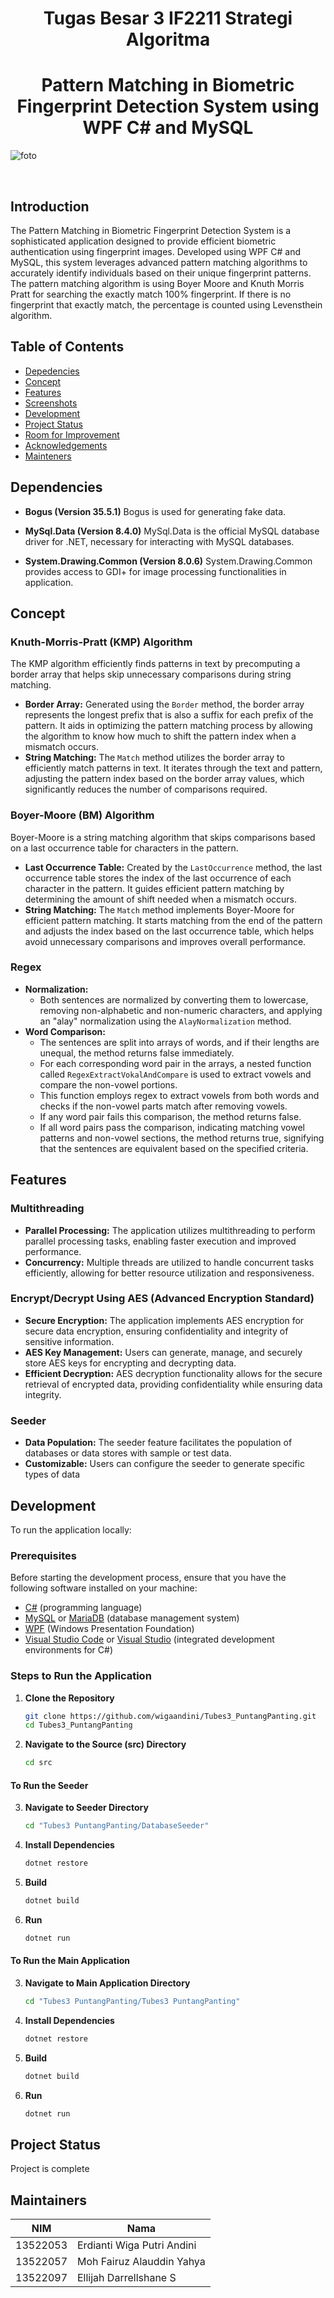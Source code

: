 <h1 align="center"> Tugas Besar 3 IF2211 Strategi Algoritma </h1>
<h1 align="center">  Pattern Matching in Biometric Fingerprint Detection System using WPF C# and MySQL </h1>

![foto](img/foto.jpg)

<br/>

## Introduction

The Pattern Matching in Biometric Fingerprint Detection System is a sophisticated application designed to provide efficient biometric authentication using fingerprint images. Developed using WPF C# and MySQL, this system leverages advanced pattern matching algorithms to accurately identify individuals based on their unique fingerprint patterns. The pattern matching algorithm is using Boyer Moore and Knuth Morris Pratt for searching the exactly match 100% fingerprint. If there is no fingerprint that exactly match, the percentage is counted using Levensthein algorithm.

## Table of Contents

- [Depedencies](#depedencies)
- [Concept](#concept)
- [Features](#features)
- [Screenshots](#screenshots)
- [Development](#development)
- [Project Status](#project-status)
- [Room for Improvement](#room-for-improvement)
- [Acknowledgements](#acknowledgements)
- [Mainteners](#mainteners)


## Dependencies

- **Bogus (Version 35.5.1)**
  Bogus is used for generating fake data.

- **MySql.Data (Version 8.4.0)**
  MySql.Data is the official MySQL database driver for .NET, necessary for interacting with MySQL databases.

- **System.Drawing.Common (Version 8.0.6)**
  System.Drawing.Common provides access to GDI+ for image processing functionalities in application.


## Concept

### Knuth-Morris-Pratt (KMP) Algorithm

The KMP algorithm efficiently finds patterns in text by precomputing a border array that helps skip unnecessary comparisons during string matching.

- **Border Array:** Generated using the `Border` method, the border array represents the longest prefix that is also a suffix for each prefix of the pattern. It aids in optimizing the pattern matching process by allowing the algorithm to know how much to shift the pattern index when a mismatch occurs.
- **String Matching:** The `Match` method utilizes the border array to efficiently match patterns in text. It iterates through the text and pattern, adjusting the pattern index based on the border array values, which significantly reduces the number of comparisons required.

### Boyer-Moore (BM) Algorithm

Boyer-Moore is a string matching algorithm that skips comparisons based on a last occurrence table for characters in the pattern.

- **Last Occurrence Table:** Created by the `LastOccurrence` method, the last occurrence table stores the index of the last occurrence of each character in the pattern. It guides efficient pattern matching by determining the amount of shift needed when a mismatch occurs.
- **String Matching:** The `Match` method implements Boyer-Moore for efficient pattern matching. It starts matching from the end of the pattern and adjusts the index based on the last occurrence table, which helps avoid unnecessary comparisons and improves overall performance.


### Regex
- **Normalization:**
   - Both sentences are normalized by converting them to lowercase, removing non-alphabetic and non-numeric characters, and applying an "alay" normalization using the `AlayNormalization` method.
- **Word Comparison:**
   - The sentences are split into arrays of words, and if their lengths are unequal, the method returns false immediately.
   - For each corresponding word pair in the arrays, a nested function called `RegexExtractVokalAndCompare` is used to extract vowels and compare the non-vowel portions.
   - This function employs regex to extract vowels from both words and checks if the non-vowel parts match after removing vowels.
   - If any word pair fails this comparison, the method returns false.
   - If all word pairs pass the comparison, indicating matching vowel patterns and non-vowel sections, the method returns true, signifying that the sentences are equivalent based on the specified criteria.


## Features

### Multithreading

- **Parallel Processing:** The application utilizes multithreading to perform parallel processing tasks, enabling faster execution and improved performance.
- **Concurrency:** Multiple threads are utilized to handle concurrent tasks efficiently, allowing for better resource utilization and responsiveness.

### Encrypt/Decrypt Using AES (Advanced Encryption Standard)

- **Secure Encryption:** The application implements AES encryption for secure data encryption, ensuring confidentiality and integrity of sensitive information.
- **AES Key Management:** Users can generate, manage, and securely store AES keys for encrypting and decrypting data.
- **Efficient Decryption:** AES decryption functionality allows for the secure retrieval of encrypted data, providing confidentiality while ensuring data integrity.

### Seeder

- **Data Population:** The seeder feature facilitates the population of databases or data stores with sample or test data.
- **Customizable:** Users can configure the seeder to generate specific types of data


## Development

To run the application locally:

### Prerequisites

Before starting the development process, ensure that you have the following software installed on your machine:

- [C#](https://docs.microsoft.com/en-us/dotnet/csharp/) (programming language)
- [MySQL](https://dev.mysql.com/doc/) or [MariaDB](https://mariadb.org/) (database management system)
- [WPF](https://docs.microsoft.com/en-us/dotnet/desktop/wpf/) (Windows Presentation Foundation)
- [Visual Studio Code](https://code.visualstudio.com/) or [Visual Studio](https://visualstudio.microsoft.com/) (integrated development environments for C#)

### Steps to Run the Application

1. **Clone the Repository**

    ```bash
    git clone https://github.com/wigaandini/Tubes3_PuntangPanting.git
    cd Tubes3_PuntangPanting
    ```

2. **Navigate to the Source (src) Directory**

    ```bash
    cd src
    ```

#### To Run the Seeder

3. **Navigate to Seeder Directory**

    ```bash
    cd "Tubes3 PuntangPanting/DatabaseSeeder"
    ```

4. **Install Dependencies**

    ```bash
    dotnet restore
    ```

5. **Build**

    ```bash
    dotnet build
    ```

6. **Run**

    ```bash
    dotnet run
    ```

#### To Run the Main Application

3. **Navigate to Main Application Directory**

    ```bash
    cd "Tubes3 PuntangPanting/Tubes3 PuntangPanting"
    ```

4. **Install Dependencies**

    ```bash
    dotnet restore
    ```

5. **Build**

    ```bash
    dotnet build
    ```

6. **Run**

    ```bash
    dotnet run
    ```

## Project Status

Project is complete

## Maintainers

| NIM      | Nama                      |
| -------- | ------------------------- |
| 13522053 | Erdianti Wiga Putri Andini|
| 13522057 | Moh Fairuz Alauddin Yahya |
| 13522097 | Ellijah Darrellshane S	   |
